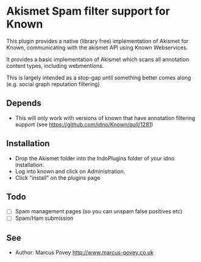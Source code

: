 Akismet Spam filter support for Known
=====================================

This plugin provides a native (library free) implementation of Akismet for Known, communicating
with the akismet API using Known Webservices.

It provides a basic implementation of Akismet which scans all annotation content types, including webmentions.

This is largely intended as a stop-gap until something better comes along (e.g. social graph reputation filtering)

Depends
-------

* This will only work with versions of known that have annotation filtering support (see <https://github.com/idno/Known/pull/1281>)

Installation
------------

* Drop the Akismet folder into the IndoPlugins folder of your idno installation.
* Log into known and click on Administration.
* Click "install" on the plugins page

Todo
----

* [ ] Spam management pages (so you can unspam false positives etc)
* [ ] Spam/Ham submission

See
---
 * Author: Marcus Povey <http://www.marcus-povey.co.uk> 

